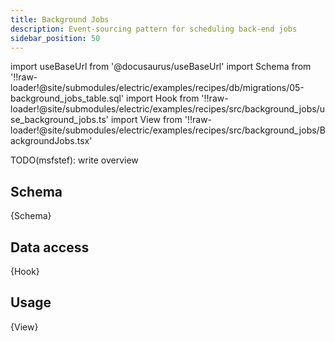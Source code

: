 ```yaml
---
title: Background Jobs
description: Event-sourcing pattern for scheduling back-end jobs
sidebar_position: 50
---
```


import useBaseUrl from '@docusaurus/useBaseUrl'
import Schema from '!!raw-loader!@site/submodules/electric/examples/recipes/db/migrations/05-background_jobs_table.sql'
import Hook from '!!raw-loader!@site/submodules/electric/examples/recipes/src/background_jobs/use_background_jobs.ts'
import View from '!!raw-loader!@site/submodules/electric/examples/recipes/src/background_jobs/BackgroundJobs.tsx'

TODO(msfstef): write overview

## Schema

<CodeBlock language="sql">
  {Schema}
</CodeBlock>

## Data access

<CodeBlock language="ts">
  {Hook}
</CodeBlock>

## Usage

<CodeBlock language="tsx">
  {View}
</CodeBlock>
